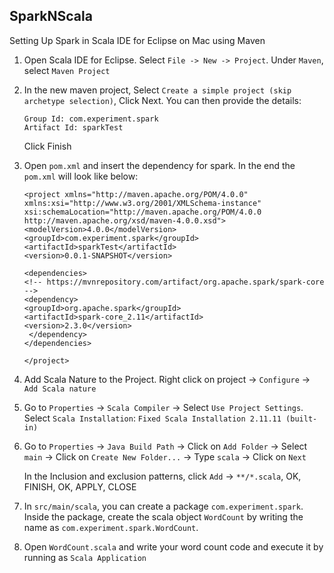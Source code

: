 SparkNScala
-----------
 Setting Up Spark in Scala IDE for Eclipse on Mac using Maven
 
 1. Open Scala IDE for Eclipse. Select `File -> New -> Project`. Under `Maven`, select `Maven Project`
 
 2. In the new maven project, Select `Create a simple project (skip archetype selection)`, Click Next. You can then provide the details:
    ```
    Group Id: com.experiment.spark
    Artifact Id: sparkTest
    ```
    Click Finish
    
 3. Open `pom.xml` and insert the dependency for spark. In the end the `pom.xml` will look like below:
 
     ```
    <project xmlns="http://maven.apache.org/POM/4.0.0" xmlns:xsi="http://www.w3.org/2001/XMLSchema-instance"     xsi:schemaLocation="http://maven.apache.org/POM/4.0.0 http://maven.apache.org/xsd/maven-4.0.0.xsd">
     <modelVersion>4.0.0</modelVersion>
     <groupId>com.experiment.spark</groupId>
     <artifactId>sparkTest</artifactId>
     <version>0.0.1-SNAPSHOT</version>
  
    <dependencies>
  	<!-- https://mvnrepository.com/artifact/org.apache.spark/spark-core -->
	<dependency>
    <groupId>org.apache.spark</groupId>
    <artifactId>spark-core_2.11</artifactId>
    <version>2.3.0</version>
	  </dependency>	
    </dependencies>
  
    </project>
    ```
    
 4. Add Scala Nature to the Project. Right click on project -> `Configure` -> `Add Scala nature`
 
 5. Go to `Properties` -> `Scala Compiler` -> Select `Use Project Settings`. 
     Select `Scala Installation`: `Fixed Scala Installation 2.11.11 (built-in)`
     
 6. Go to `Properties` -> `Java Build Path` -> Click on `Add Folder` -> Select `main` -> Click on `Create New Folder...` -> Type `scala` ->     Click on `Next`
 
    In the Inclusion and exclusion patterns, click `Add` -> `**/*.scala`, OK, FINISH, OK, APPLY, CLOSE
    
 7. In `src/main/scala`, you can create a package `com.experiment.spark`. Inside the package, create the scala object `WordCount` by writing the name as `com.experiment.spark.WordCount`. 
 
 8. Open `WordCount.scala` and write your word count code and execute it by running as `Scala Application`
   
 
 

